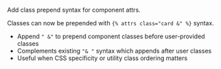 Add class prepend syntax for component attrs.

Classes can now be prepended with `{% attrs class="card &" %}` syntax.

- Append `" &"` to prepend component classes before user-provided classes
- Complements existing `"& "` syntax which appends after user classes
- Useful when CSS specificity or utility class ordering matters